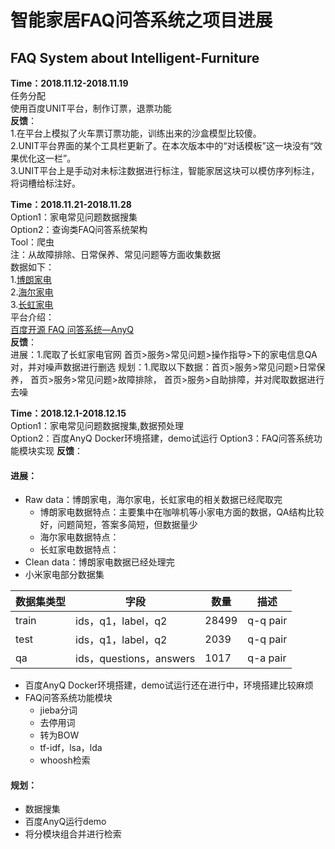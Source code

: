 # 智能家居FAQ问答系统之项目进展
## FAQ System about Intelligent-Furniture
**Time：2018.11.12-2018.11.19**      
任务分配  
使用百度UNIT平台，制作订票，退票功能  
**反馈**：  
1.在平台上模拟了火车票订票功能，训练出来的沙盒模型比较傻。  
2.UNIT平台界面的某个工具栏更新了。在本次版本中的“对话模板”这一块没有“效果优化这一栏”。  
3.UNIT平台上是手动对未标注数据进行标注，智能家居这块可以模仿序列标注，将词槽给标注好。  

**Time：2018.11.21-2018.11.28**  
Option1：家电常见问题数据搜集  
Option2：查询类FAQ问答系统架构   
Tool：爬虫  
注：从故障排除、日常保养、常见问题等方面收集数据  
数据如下：  
1.[博朗家电](https://www2.braunhousehold.com/zh-cn/customer-support/faq-section?search=+)  
2.[海尔家电](https://www.haier.com/cn/services_supports/overview/small_applications/daily_use/troubles/index_1.shtml)  
3.[长虹家电](http://cn.changhong.com/fw/cjwt/czzd/)  
平台介绍：  
[百度开源 FAQ 问答系统—AnyQ](https://www.jiqizhixin.com/articles/2018-08-24-17)  
**反馈**：  
进展：1.爬取了长虹家电官网 首页>服务>常见问题>操作指导>下的家电信息QA对，并对噪声数据进行删选
规划：1.爬取以下数据：首页>服务>常见问题>日常保养， 首页>服务>常见问题>故障排除， 首页>服务>自助排障，并对爬取数据进行去噪


**Time：2018.12.1-2018.12.15**  
Option1：家电常见问题数据搜集,数据预处理  
Option2：百度AnyQ Docker环境搭建，demo试运行
Option3：FAQ问答系统功能模块实现
**反馈**：  
#### 进展：
- Raw data：博朗家电，海尔家电，长虹家电的相关数据已经爬取完
  - 博朗家电数据特点：主要集中在咖啡机等小家电方面的数据，QA结构比较好，问题简短，答案多简短，但数据量少  
  - 海尔家电数据特点：  
  - 长虹家电数据特点：
- Clean data：博朗家电数据已经处理完
- 小米家电部分数据集  

|数据集类型|字段|数量|描述| 
|-|-|-|-|
|train|ids，q1，label，q2|28499|q-q pair|
|test|ids，q1，label，q2|2039|q-q pair|
|qa|ids，questions，answers|1017|q-a pair|  
- 百度AnyQ Docker环境搭建，demo试运行还在进行中，环境搭建比较麻烦
- FAQ问答系统功能模块
  - jieba分词
  - 去停用词
  - 转为BOW
  - tf-idf，lsa，lda
  - whoosh检索
#### 规划：
- 数据搜集
- 百度AnyQ运行demo
- 将分模块组合并进行检索
